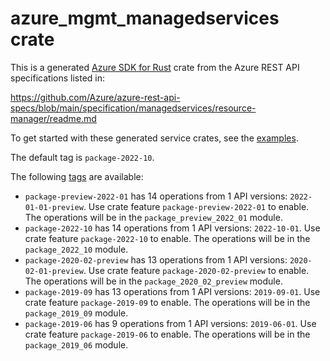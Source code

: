 # azure_mgmt_managedservices crate

This is a generated [Azure SDK for Rust](https://github.com/Azure/azure-sdk-for-rust) crate from the Azure REST API specifications listed in:

https://github.com/Azure/azure-rest-api-specs/blob/main/specification/managedservices/resource-manager/readme.md

To get started with these generated service crates, see the [examples](https://github.com/Azure/azure-sdk-for-rust/blob/main/services/README.md#examples).

The default tag is `package-2022-10`.

The following [tags](https://github.com/Azure/azure-sdk-for-rust/blob/main/services/tags.md) are available:

- `package-preview-2022-01` has 14 operations from 1 API versions: `2022-01-01-preview`. Use crate feature `package-preview-2022-01` to enable. The operations will be in the `package_preview_2022_01` module.
- `package-2022-10` has 14 operations from 1 API versions: `2022-10-01`. Use crate feature `package-2022-10` to enable. The operations will be in the `package_2022_10` module.
- `package-2020-02-preview` has 13 operations from 1 API versions: `2020-02-01-preview`. Use crate feature `package-2020-02-preview` to enable. The operations will be in the `package_2020_02_preview` module.
- `package-2019-09` has 13 operations from 1 API versions: `2019-09-01`. Use crate feature `package-2019-09` to enable. The operations will be in the `package_2019_09` module.
- `package-2019-06` has 9 operations from 1 API versions: `2019-06-01`. Use crate feature `package-2019-06` to enable. The operations will be in the `package_2019_06` module.